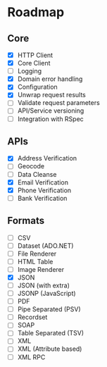 # Roadmap

## Core

- [x] HTTP Client
- [x] Core Client
- [ ] Logging
- [x] Domain error handling
- [x] Configuration
- [x] Unwrap request results
- [ ] Validate request parameters
- [ ] API/Service versioning
- [ ] Integration with RSpec

## APIs

- [x] Address Verification
- [ ] Geocode
- [ ] Data Cleanse
- [x] Email Verification
- [x] Phone Verification
- [ ] Bank Verification

## Formats

- [ ] CSV
- [ ] Dataset (ADO.NET)
- [ ] File Renderer
- [ ] HTML Table
- [ ] Image Renderer
- [x] JSON
- [ ] JSON (with extra)
- [ ] JSONP (JavaScript)
- [ ] PDF
- [ ] Pipe Separated (PSV)
- [ ] Recordset
- [ ] SOAP
- [ ] Table Separated (TSV)
- [ ] XML
- [ ] XML (Attribute based)
- [ ] XML RPC

